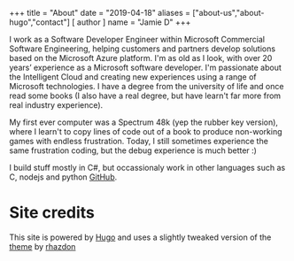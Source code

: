 +++
title = "About"
date = "2019-04-18"
aliases = ["about-us","about-hugo","contact"]
[ author ]
  name = "Jamie D"
+++

I work as a Software Developer Engineer within Microsoft Commercial Software Engineering, helping customers and partners develop solutions based on the Microsoft Azure platform. I'm as old as I look, with over 20 years’ experience as a Microsoft software developer.  I'm passionate about the Intelligent Cloud and creating new experiences using a range of Microsoft technologies.  I have a degree from the university of life and once read some books (I also have a real degree, but have learn't far more from real industry experience).

My first ever computer was a Spectrum 48k (yep the rubber key version), where I learn't to copy lines of code out of a book to produce non-working games with endless frustration.  Today, I still sometimes experience the same frustration coding, but the debug experience is much better :)

I build stuff mostly in C#, but occassionaly work in other languages such as C, nodejs and python [GitHub](https://github.com/daltskin).

# Site credits
This site is powered by [Hugo](http://gohugo.io) and uses a slightly tweaked version of the [theme](https://github.com/rhazdon/hugo-theme-hello-friend-ng) by [rhazdon](https://github.com/rhazdon)